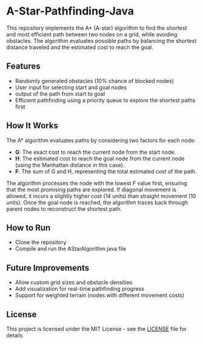 # A-Star-Pathfinding-Java
This repository implements the A* (A-star) algorithm to find the shortest and most efficient path between two nodes on a grid, while avoiding
obstacles. The algorithm evaluates possible paths by balancing the shortest distance traveled and the estimated cost to reach the goal.

## Features
- Randomly generated obstacles (10% chance of blocked nodes)
- User input for selecting start and goal nodes
- output of the path from start to goal
- Efficient pathfinding using a priority queue to explore the shortest paths first

## How It Works
The A* algorithm evaluates paths by considering two factors for each node:
- **G**: The exact cost to reach the current node from the start node.
- **H**: The estimated cost to reach the goal node from the current node (using the Manhattan distance in this case).
- **F**: The sum of G and H, representing the total estimated cost of the path.

The algorithm processes the node with the lowest F value first, ensuring that the most promising paths are explored. If diagonal movement is
allowed, it incurs a slightly higher cost (14 units) than straight movement (10 units).
Once the goal node is reached, the algorithm traces back through parent nodes to reconstruct the shortest path.

## How to Run
- Clone the repository
- Compile and run the AStarAlgorithm.java file

## Future Improvements
- Allow custom grid sizes and obstacle densities
- Add visualization for real-time pathfinding progress
- Support for weighted terrain (nodes with different movement costs)

## License
This project is licensed under the MIT License - see the [LICENSE](./LICENSE) file for details
